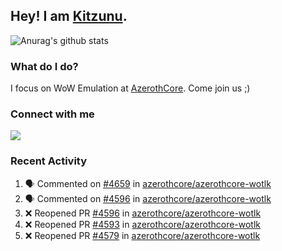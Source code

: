 ## Hey! I am [Kitzunu](https://Github.com/Kitzunu).

![Anurag's github stats](https://github-readme-stats.kitzunu.vercel.app/api?username=Kitzunu&show_icons=true)

### What do I do?

I focus on WoW Emulation at [AzerothCore](https://Github.com/AzerothCore). Come join us ;)

### Connect with me
[![](https://img.shields.io/badge/AzerothCore%20Discord-Connect%20with%20me!-green)](https://discord.com/invite/gkt4y2x)

### Recent Activity

<!--START_SECTION:activity-->
1. 🗣 Commented on [#4659](https://github.com/azerothcore/azerothcore-wotlk/issues/4659) in [azerothcore/azerothcore-wotlk](https://github.com/azerothcore/azerothcore-wotlk)
2. 🗣 Commented on [#4596](https://github.com/azerothcore/azerothcore-wotlk/issues/4596) in [azerothcore/azerothcore-wotlk](https://github.com/azerothcore/azerothcore-wotlk)
3. ❌ Reopened PR [#4596](https://github.com/azerothcore/azerothcore-wotlk/pull/4596) in [azerothcore/azerothcore-wotlk](https://github.com/azerothcore/azerothcore-wotlk)
4. ❌ Reopened PR [#4593](https://github.com/azerothcore/azerothcore-wotlk/pull/4593) in [azerothcore/azerothcore-wotlk](https://github.com/azerothcore/azerothcore-wotlk)
5. ❌ Reopened PR [#4579](https://github.com/azerothcore/azerothcore-wotlk/pull/4579) in [azerothcore/azerothcore-wotlk](https://github.com/azerothcore/azerothcore-wotlk)
<!--END_SECTION:activity-->
